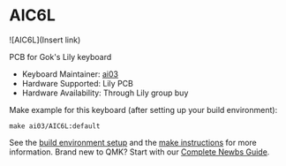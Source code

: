 # AIC6L

![AIC6L](Insert link)

PCB for Gok's Lily keyboard

* Keyboard Maintainer: [ai03](https://github.com/ai03-2725)
* Hardware Supported: Lily PCB
* Hardware Availability: Through Lily group buy

Make example for this keyboard (after setting up your build environment):

    make ai03/AIC6L:default

See the [build environment setup](https://docs.qmk.fm/#/getting_started_build_tools) and the [make instructions](https://docs.qmk.fm/#/getting_started_make_guide) for more information. Brand new to QMK? Start with our [Complete Newbs Guide](https://docs.qmk.fm/#/newbs).
